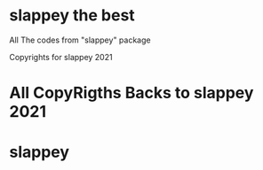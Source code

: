 # slappey the best

All The codes from "slappey" package

Copyrights for slappey 2021

# All CopyRigths Backs to slappey 2021
# slappey
